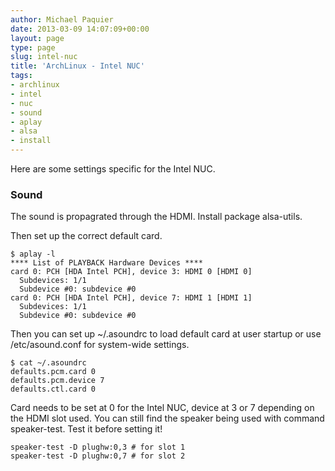 ```yaml
---
author: Michael Paquier
date: 2013-03-09 14:07:09+00:00
layout: page
type: page
slug: intel-nuc
title: 'ArchLinux - Intel NUC'
tags:
- archlinux
- intel
- nuc
- sound
- aplay
- alsa
- install
---
```


Here are some settings specific for the Intel NUC.  

### Sound

The sound is propagrated through the HDMI. Install package alsa-utils.

Then set up the correct default card.

    $ aplay -l
    **** List of PLAYBACK Hardware Devices ****
    card 0: PCH [HDA Intel PCH], device 3: HDMI 0 [HDMI 0]
      Subdevices: 1/1
      Subdevice #0: subdevice #0
    card 0: PCH [HDA Intel PCH], device 7: HDMI 1 [HDMI 1]
      Subdevices: 1/1
      Subdevice #0: subdevice #0

Then you can set up ~/.asoundrc to load default card at user startup or use /etc/asound.conf for system-wide settings.

    $ cat ~/.asoundrc 
    defaults.pcm.card 0
    defaults.pcm.device 7
    defaults.ctl.card 0

Card needs to be set at 0 for the Intel NUC, device at 3 or 7 depending on the HDMI slot used. You can still find the speaker being used with command speaker-test. Test it before setting it!

    speaker-test -D plughw:0,3 # for slot 1
    speaker-test -D plughw:0,7 # for slot 2
